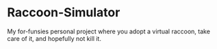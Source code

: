 # Raccoon-Simulator
My for-funsies personal project where you adopt a virtual raccoon, take care of it, and hopefully not kill it.
